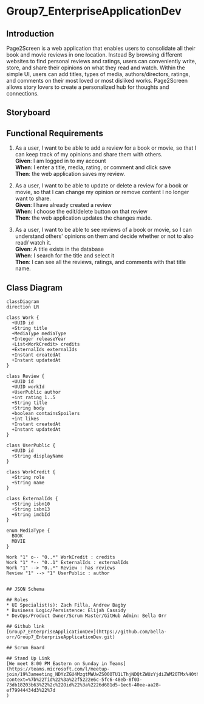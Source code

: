 # Group7_EnterpriseApplicationDev

## Introduction

Page2Screen is a web application that enables users to consolidate all their book and movie reviews in one location. Instead 
By browsing different websites to find personal reviews and ratings, users can conveniently write, store, and share their 
opinions on what they read and watch. Within the simple UI, users can add titles, types of media, authors/directors, ratings, 
and comments on their most loved or most disliked works. Page2Screen allows story lovers to create a personalized hub for thoughts and connections.

## Storyboard

## Functional Requirements

1. As a user, I want to be able to add a review for a book or movie, so that I can keep track of my opinions and share them with others. \
**Given**: I am logged in to my account \
**When**: I enter a title, media, rating, or comment and click save \
**Then**: the web application saves my review. 

2. As a user, I want to be able to update or delete a review for a book or movie, so that I can change my opinion or remove content I no longer want to share. \
**Given**: I have already created a review \
**When**: I choose the edit/delete button on that review \
**Then**: the web application updates the changes made. 

2. As a user, I want to be able to see reviews of a book or movie, so I can understand others' opinions on them and decide whether or not to also read/ watch it. \
**Given**: A title exists in the database \
**When**: I search for the title and select it \
**Then**: I can see all the reviews, ratings, and comments with that title name. 

## Class Diagram
```mermaid
classDiagram
direction LR

class Work {
  +UUID id
  +String title
  +MediaType mediaType
  +Integer releaseYear
  +List<WorkCredit> credits
  +ExternalIds externalIds
  +Instant createdAt
  +Instant updatedAt
}

class Review {
  +UUID id
  +UUID workId
  +UserPublic author
  +int rating 1..5
  +String title
  +String body
  +boolean containsSpoilers
  +int likes
  +Instant createdAt
  +Instant updatedAt
}

class UserPublic {
  +UUID id
  +String displayName
}

class WorkCredit {
  +String role
  +String name
}

class ExternalIds {
  +String isbn10
  +String isbn13
  +String imdbId
}

enum MediaType {
  BOOK
  MOVIE
}

Work "1" o-- "0..*" WorkCredit : credits
Work "1" *-- "0..1" ExternalIds : externalIds
Work "1" --> "0..*" Review : has reviews
Review "1" --> "1" UserPublic : author


## JSON Schema

## Roles
* UI Specialist(s): Zach Filla, Andrew Bagby
* Business Logic/Persistence: Elijah Cassidy
* DevOps/Product Owner/Scrum Master/GitHub Admin: Bella Orr

## Github link
[Group7_EnterpriseApplicationDev](https://github.com/bella-orr/Group7_EnterpriseApplicationDev.git)

## Scrum Board

## Stand Up Link
[We meet 8:00 PM Eastern on Sunday in Teams](https://teams.microsoft.com/l/meetup-join/19%3ameeting_NDYzZGU4MzgtMWUwZS00OTU1LThjNDQtZWUzYjdiZWM2OTMx%40thread.v2/0?context=%7b%22Tid%22%3a%22f5222e6c-5fc6-48eb-8f03-73db18203b63%22%2c%22Oid%22%3a%2226d681d5-1ec6-40ee-aa28-ef79944434d3%22%7d 
)
